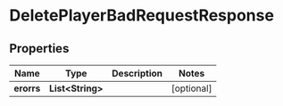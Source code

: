 

# DeletePlayerBadRequestResponse


## Properties

| Name | Type | Description | Notes |
|------------ | ------------- | ------------- | -------------|
|**erorrs** | **List&lt;String&gt;** |  |  [optional] |



